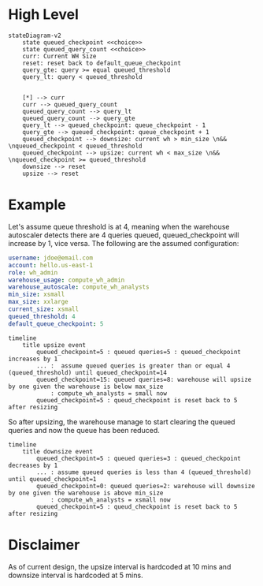 # High Level
```mermaid
stateDiagram-v2
    state queued_checkpoint <<choice>>
    state queued_query_count <<choice>>
    curr: Current WH Size
    reset: reset back to default_queue_checkpoint
    query_gte: query >= equal queued_threshold
    query_lt: query < queued_threshold

    
    [*] --> curr
    curr --> queued_query_count
    queued_query_count --> query_lt
    queued_query_count --> query_gte
    query_lt --> queued_checkpoint: queue_checkpoint - 1
    query_gte --> queued_checkpoint: queue_checkpoint + 1
    queued_checkpoint --> downsize: current wh > min_size \n&& \nqueued_checkpoint < queued_threshold
    queued_checkpoint --> upsize: current wh < max_size \n&& \nqueued_checkpoint >= queued_threshold
    downsize --> reset
    upsize --> reset
```

# Example
Let's assume queue threshold is at 4, meaning when the warehouse autoscaler detects there are 4 queries queued, queued_checkpoint will increase by 1, vice versa. The following are the assumed configuration:

```yaml
username: jdoe@email.com
account: hello.us-east-1
role: wh_admin
warehouse_usage: compute_wh_admin
warehouse_autoscale: compute_wh_analysts
min_size: xsmall
max_size: xxlarge
current_size: xsmall
queued_threshold: 4
default_queue_checkpoint: 5
```

```mermaid
timeline
    title upsize event
        queued_checkpoint=5 : queued queries=5 : queued_checkpoint increases by 1
        ... :  assume queued queries is greater than or equal 4 (queued_threshold) until queued_checkpoint=14
        queued_checkpoint=15: queued queries=8: warehouse will upsize by one given the warehouse is below max_size
            : compute_wh_analysts = small now 
        queued_checkpoint=5 : queud_checkpoint is reset back to 5 after resizing
```

So after upsizing, the warehouse manage to start clearing the queued queries and now the queue has been reduced.

```mermaid
timeline
    title downsize event
        queued_checkpoint=5 : queued queries=3 : queued_checkpoint decreases by 1
        ... : assume queued queries is less than 4 (queued_threshold) until queued_checkpoint=1
        queued_checkpoint=0: queued queries=2: warehouse will downsize by one given the warehouse is above min_size
            : compute_wh_analysts = xsmall now 
        queued_checkpoint=5 : queud_checkpoint is reset back to 5 after resizing
```


# Disclaimer
As of current design, the upsize interval is hardcoded at 10 mins and downsize interval is hardcoded at 5 mins.